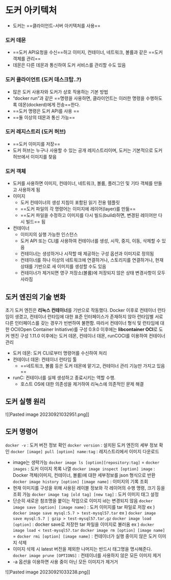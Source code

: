 
# 도커 아키텍처
- 도커는 ==클라이언트-서버 아키텍처를 사용==
### 도커 데몬
- ==도커 API요청을 수신==하고 이미지, 컨테이너, 네트워크, 볼륨과 같은 ==도커 객체를 관리==
- 데몬은 다른 데몬과 통신하여 도커 서비스를 관리할 수도 있음
### 도커 클라이언트 (도커 데스크탑..?)
- 많은 도커 사용자와 도커가 상호 작용하는 기본 방법 
-  “docker run”과 같은 ==명령을 사용하면, 클라이언트는 이러한 명령을 수행하도록 데몬(dockerd)에게 전송==한다. 
-  ==도커 명령은 도커 API를 사용 ==
-  ==둘 이상의 데몬과 통신 가능==
### 도커 레지스트리 (도커 허브)
- ==도커 이미지를 저장==
- 도커 허브는 누구나 사용할 수 있는 공개 레지스트리이며, 도커는 기본적으로 도커 허브에서 이미지를 찾음 

### 도커 객체
- 도커를 사용하면 이미지, 컨테이너, 네트워크, 볼륨, 플러그인 및 기타 객체를 만들고 사용하게 됨 
-  이미지 
	-  도커 컨테이너의 생성 지침이 포함된 읽기 전용 템플릿 
	-  ==도커 파일의 각 명령어는 이미지에 레이어(layer)를 만듦== 
	-  ==도커 파일을 수정하고 이미지를 다시 빌드(build)하면, 변경된 레이어만 다시 빌드== 됨
- 컨테이너 
	-  이미지의 실행 가능한 인스턴스 
	- 도커 API 또는 CLI를 사용하여 컨테이너를 생성, 시작, 중지, 이동, 삭제할 수 있음 
	-  컨테이너는 생성하거나 시작할 때 제공하는 구성 옵션과 이미지로 정의됨 
	-  컨테이너를 하나 이상의 네트워크에 연결하거나, 스토리지를 연결하거나, 현재 상태를 기반으로 새 이미지를 생성할 수도 있음 
	-  컨테이너가 제거되면 영구 저장소(볼륨)에 저장되지 않은 상태 변경사항이 모두 사라짐

## 도커 엔진의 기술 변화
초기 도커 엔진은 **리눅스 컨테이너**를 기반으로 작동했다.
Docker 이후로 컨테이너 런타임이 생겼고, 컨테이너 런타임에 대한 표준 인터페이스가 존재하지 않아 런타임별 서로 다른 인터페이스를 갖는 경우가 빈번하여 불편함.
따라서 컨테이너 형식 및 런타임에 대한 OCI(Open Container Initiative)를 구성 
0.9.0 이후에는 **libcontainer OCI**로 도커 엔진 구성
1.11.0 이후에는 도커 데몬, 컨테이너 데몬, runCOCI를 이용하여 컨테이너 관리
- 도커 데몬: 도커 CLI로부터 명령어를 수신하여 처리 
-  컨테이너 데몬: 컨테이너 런타임 툴 
	-  ==네트워크, 볼륨 등은 도커 데몬에 맡기고, 컨테이너 관리 기능만 가지고 있음 ==
-  runC: 컨테이너를 실제 생성하고 종료시키는 역할 수행. 
	-  호스트 OS에 대한 의존성을 제거하여 리눅스에 의존적인 문제 해결

## 도커 실행 원리
![[Pasted image 20230921032951.png]]
## 도커 명령어
`docker -v` : 도커 버전 정보 확인
`docker version` : 설치된 도커 엔진의 세부 정보 확인
`docker [image] pull [option] name:tag` : 레지스트리에서 이미지 다운로드
- image는 생략가능
`docker image ls [option][repository:tag]` = `docker images` : 도커 이미지 목록 나열
`docker image inspect [option] image` : Docker 객체(이미지, 컨테이너, 볼륨)에 대한 세부정보를 json 형식으로 반환
`docker image history [option] [image name]` : 이미지의 기록 조회 
- 현재 이미지를 구성을 위해 사용된 레이블 정보와 각 레이어의 수행 명령, 크기 등을 조회 가능
`docker image tag [old tag] [new tag]` : 도커 이미지 태그 설정
- 단순히 새로운 참조명을 붙이는 작업으로 이미지 id는 변경되지 않음
`docker image save [option] [image name]` : 도커 이미지를 tar 파일로 저장
ex ) `docker image save mysql:5.7 > test-mysql57.tar`
ex ) `docker image save mysql:5.7 | gzip > test-mysql57.tar.gz`
`docker image load [option]` : docker save로 저장한 tar 파일을 이미지로 불러옴
ex ) `docker image load < test-mysql57.tar`
`docker image rm [option] [image name]` = `docker rmi [option] [image name]` : 컨테이너가 실행 중이지 않은 도커 이미지 삭제
- 이미지 삭제 시 latest 버전을 제외한 나머지는 반드시 태그명을 명시해준다.
`docker image prune [OPTIONS]` : 컨테이너를 사용하지 않은 모든 이미지 제거
- -a 옵션을 이용하면 사용 중이 아닌 모든 이미지가 제거거



![[Pasted image 20230921033238.png]]